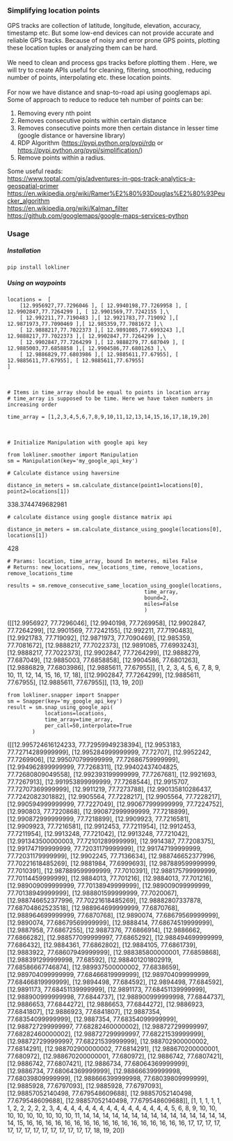 ### Simplifying location points

GPS tracks are collection of latitude, longitude, elevation, accuracy, timestamp etc. But some low-end
  devices can not provide accurate and reliable GPS tracks. Because of noisy and error prone GPS points, plotting these
  location tuples or analyzing them can be hard.<br><br>
We need to clean and process gps tracks before plotting them . Here, we will try to create APIs useful for cleaning,
    filtering, smoothing, reducing number of points, interpolating etc. these location points.<br><br>
For now we have distance and snap-to-road api using googlemaps api. Some of approach to reduce to reduce teh number
of points can be:<br>
1) Removing every nth point<br>
2) Removes consecutive points within certain distance<br>
3) Removes consecutive points more then certain distance in lesser time (google distance or haversine library)<br>
4) RDP Algorithm
(https://pypi.python.org/pypi/rdp or https://pypi.python.org/pypi/simplification/)<br>
5) Remove points within a radius.<br>

Some useful reads:<br>
https://www.toptal.com/gis/adventures-in-gps-track-analytics-a-geospatial-primer <br>
https://en.wikipedia.org/wiki/Ramer%E2%80%93Douglas%E2%80%93Peucker_algorithm<br>
https://en.wikipedia.org/wiki/Kalman_filter<br>
https://github.com/googlemaps/google-maps-services-python<br>

### Usage

##### Installation
```
pip install lokliner
```

##### Using on waypoints

```
locations =  [
    [12.9956927,77.7296046 ], [ 12.9940198,77.7269958 ], [ 12.9902847,77.7264299 ], [ 12.9901569,77.7242155 ],\
    [ 12.992211,77.7190483 ],[ 12.9921783,77.719092 ],[ 12.9871973,77.7090469 ],[ 12.985359,77.7081672 ],\
    [ 12.9888217,77.7022373 ],[ 12.9891085,77.6993243 ],[ 12.9888217,77.7022373 ],[ 12.9902847,77.7264299 ],\
    [ 12.9902847,77.7264299 ],[ 12.9888279,77.687049 ], [ 12.9885003,77.6858858 ],[ 12.9904586,77.6801263 ],\
    [ 12.9886829,77.6803986 ],[ 12.9885611,77.67955], [ 12.9885611,77.67955], [ 12.9885611,77.67955]
]
```

<br>


```
# Items in time_array should be equal to points in location array
# time_array is supposed to be time. Here we have taken numbers in increasing order

time_array = [1,2,3,4,5,6,7,8,9,10,11,12,13,14,15,16,17,18,19,20]
```
<br>


```
# Initialize Manipulation with google api key

from lokliner.smoother import Manipulation
sm = Manipulation(key='my_google_api_key')
```

```
# Calculate distance using haversine

distance_in_meters = sm.calculate_distance(point1=locations[0], point2=locations[1])
```
338.3744749682981

```
# calculate distance using google distance matrix api

distance_in_meters = sm.calculate_distance_using_google(locations[0], locations[1])
```
428

```
# Params: location, time_array, bound In meteres, miles False
# Returns: new_locations, new_locations_time, remove_locations, remove_locations_time

results = sm.remove_consecutive_same_location_using_google(locations,
                                            time_array,
                                            bound=2,
                                            miles=False
                                            )
```
([[12.9956927, 77.7296046], [12.9940198, 77.7269958], [12.9902847, 77.7264299],
[12.9901569, 77.7242155], [12.992211, 77.7190483], [12.9921783, 77.719092],
[12.9871973, 77.7090469], [12.985359, 77.7081672], [12.9888217, 77.7022373],
[12.9891085, 77.6993243], [12.9888217, 77.7022373], [12.9902847, 77.7264299],
[12.9888279, 77.687049], [12.9885003, 77.6858858], [12.9904586, 77.6801263],
[12.9886829, 77.6803986], [12.9885611, 77.67955]],
[1, 2, 3, 4, 5, 6, 7, 8, 9, 10, 11, 12, 14, 15, 16, 17, 18],
[[12.9902847, 77.7264299], [12.9885611, 77.67955], [12.9885611, 77.67955]],
[13, 19, 20])


```
from lokliner.snapper import Snapper
sm = Snapper(key='my_google_api_key')
result = sm.snap_using_google_api(
            locations=locations,
            time_array=time_array,
            per_call=50,interpolate=True
        )

```
([[12.995724616124233, 77.72959949238394], [12.9953183, 77.72714289999999],
[12.995284999999999, 77.72707], [12.9952242, 77.7269906],
[12.995070799999999, 77.72686759999999], [12.994962899999999, 77.7268311],
[12.99402437404825, 77.72680809049558], [12.992393199999999, 77.7267681],
[12.9921693, 77.7267913], [12.991953899999999, 77.7268544], [12.9915707, 77.72707369999999],
[12.9911219, 77.7273788], [12.990135810286437, 77.7242082301882], [12.9905564, 77.7228217],
[12.9905564, 77.7228217], [12.990594999999999, 77.7227049], [12.990677999999999, 77.7224752],
[12.990803, 77.7220868], [12.990872999999999, 77.7218899], [12.990872999999999, 77.7218899],
[12.9909923, 77.7216581], [12.9909923, 77.7216581], [12.9912453, 77.7211954],
[12.9912453, 77.7211954], [12.9913248, 77.721042], [12.9913248, 77.721042],
[12.991343500000003, 77.72101289999999], [12.9914387, 77.7208375],
[12.991747199999999, 77.72031179999999], [12.991747199999999, 77.72031179999999],
[12.9902245, 77.7136634], [12.988746652377996, 77.70221618485269], [12.9881984, 77.6999693],
[12.987889599999999, 77.7010391], [12.987889599999999, 77.7010391],
[12.988175799999999, 77.70114459999999], [12.9884013, 77.701216], [12.9884013, 77.701216],
[12.989009099999999, 77.70138949999999], [12.989009099999999, 77.70138949999999],
[12.988801599999999, 77.7020067], [12.988746652377996, 77.70221618485269],
[12.98882807337878, 77.68704862523518], [12.988964699999999, 77.6870768],
[12.988964699999999, 77.6870768], [12.9890074, 77.68679569999999],
[12.9890074, 77.68679569999999], [12.9888414, 77.68674519999999],
[12.9887958, 77.6867255], [12.9887376, 77.6866914], [12.9886662, 77.6866282],
[12.988577099999997, 77.6865292], [12.988494699999999, 77.686432],
[12.9884361, 77.6862802], [12.9884105, 77.6861739], [12.9883922, 77.68607949999999],
[12.988385800000001, 77.6859868], [12.988391299999998, 77.68592],
[12.988401201802919, 77.68586667746874], [12.989937500000002, 77.6838659],
[12.989704099999999, 77.68466819999999], [12.989704099999999, 77.68466819999999],
[12.9894498, 77.684592], [12.9894498, 77.684592], [12.9891173, 77.68451139999999],
[12.9891173, 77.68451139999999], [12.988900999999998, 77.6844737],
[12.988900999999998, 77.6844737], [12.9886653, 77.6844272],
[12.9886653, 77.6844272], [12.9886923, 77.6841807],
[12.9886923, 77.6841807], [12.9887354, 77.68354099999999],
[12.9887354, 77.68354099999999], [12.988727299999997, 77.68282460000002],
[12.988727299999997, 77.68282460000002], [12.988727299999997, 77.68221539999999],
[12.988727299999997, 77.68221539999999], [12.988702900000002, 77.6814291],
[12.988702900000002, 77.6814291], [12.988670200000001, 77.680972],
[12.988670200000001, 77.680972], [12.9886742, 77.6807421],
[12.9886742, 77.6807421], [12.9886734, 77.68064369999999],
[12.9886734, 77.68064369999999], [12.988666399999998, 77.68039809999999],
[12.988666399999998, 77.68039809999999], [12.9885928, 77.6797093],
[12.9885928, 77.6797093], [12.98857052140498, 77.679548609688],
[12.98857052140498, 77.679548609688], [12.98857052140498, 77.679548609688]],
[1, 1, 1, 1, 1, 1, 2, 2, 2, 2, 2, 3, 4, 4, 4, 4, 4, 4, 4, 4, 4, 4, 4, 4, 4, 4, 4, 4, 5, 6, 8, 9, 10, 10, 10, 10, 10, 10, 10, 10, 10, 11, 14, 14, 14, 14, 14, 14, 14, 14, 14, 14, 14, 14, 14, 14, 14, 14, 15, 16, 16, 16, 16, 16, 16, 16, 16, 16, 16, 16, 16, 16, 16, 16, 16, 16, 17, 17, 17, 17, 17, 17, 17, 17, 17, 17, 17, 17, 17, 17, 18, 19, 20])
